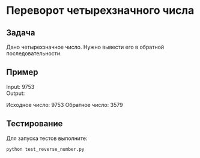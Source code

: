 # Переворот четырехзначного числа

## Задача

Дано четырехзначное число. Нужно вывести его в обратной последовательности.

## Пример

Input: 9753  
Output:

Исходное число: 9753
Обратное число: 3579

## Тестирование

Для запуска тестов выполните:

```bash
python test_reverse_number.py
```
